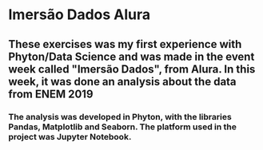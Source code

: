 # Imersão Dados Alura

## These exercises was my first experience with Phyton/Data Science and was made in the event week called "Imersão Dados", from Alura. In this week, it was done an analysis about the data from ENEM 2019

### The analysis was developed in Phyton, with the libraries Pandas, Matplotlib and Seaborn. The platform used in the project was Jupyter Notebook.

